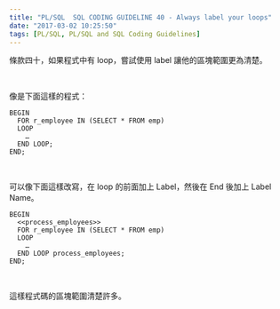 ```yaml
---
title: "PL/SQL  SQL CODING GUIDELINE 40 - Always label your loops"
date: "2017-03-02 10:25:50"
tags: [PL/SQL, PL/SQL and SQL Coding Guidelines]
---
```



條款四十，如果程式中有 loop，嘗試使用 label 讓他的區塊範圍更為清楚。

<!-- More -->

<br/>

像是下面這樣的程式：

```psql
BEGIN 
  FOR r_employee IN (SELECT * FROM emp) 
  LOOP 
    … 
  END LOOP; 
END;
```

<br/>


可以像下面這樣改寫，在 loop 的前面加上 Label，然後在 End 後加上 Label Name。

```psql
BEGIN 
  <<process_employees>> 
  FOR r_employee IN (SELECT * FROM emp) 
  LOOP 
    … 
  END LOOP process_employees; 
END;
```

<br/>


這樣程式碼的區塊範圍清楚許多。  
